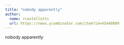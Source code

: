 ```yaml
---
title: "nobody apparently"
author:
  name: rcastellotti
  url: https://news.ycombinator.com/item?id=45448009
---
```

nobody apparently
<JobApplication />

